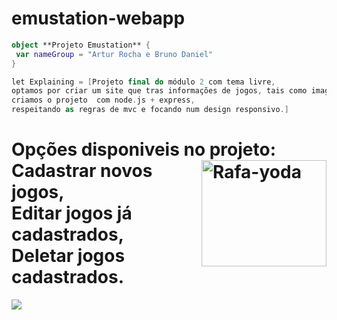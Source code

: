 # emustation-webapp
```kotlin
object **Projeto Emustation** {
 var nameGroup = "Artur Rocha e Bruno Daniel"
}

let Explaining = [Projeto final do módulo 2 com tema livre,
optamos por criar um site que tras informações de jogos, tais como imagem e descrições,
criamos o projeto  com node.js + express,
respeitando as regras de mvc e focando num design responsivo.]
```
<h1>Opções disponiveis no projeto:<img align="right" alt="Rafa-yoda" height="170" width="200" src="https://media1.giphy.com/media/Y1AJVCCTQysZr3FVXx/200.gif"><br>
Cadastrar novos jogos,<br>
Editar jogos já cadastrados,<br>
Deletar jogos cadastrados. </h1>
<div>
 <img src="https://github.com/TheDudeThatCode/TheDudeThatCode/blob/master/Assets/Mario_Gameplay.gif"/>
 </div>
